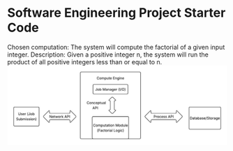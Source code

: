 # Software Engineering Project Starter Code

Chosen computation: The system will compute the factorial of a given input integer.
Description: Given a positive integer n, the system will run the product of all positive integers less than or equal to n.
![System Diagram](https://github.com/CPS353-Suny-New-Paltz/project-starter-code-Sean-1274/blob/main/images/Checkpoint2_Diagram.jpeg?raw=true)


